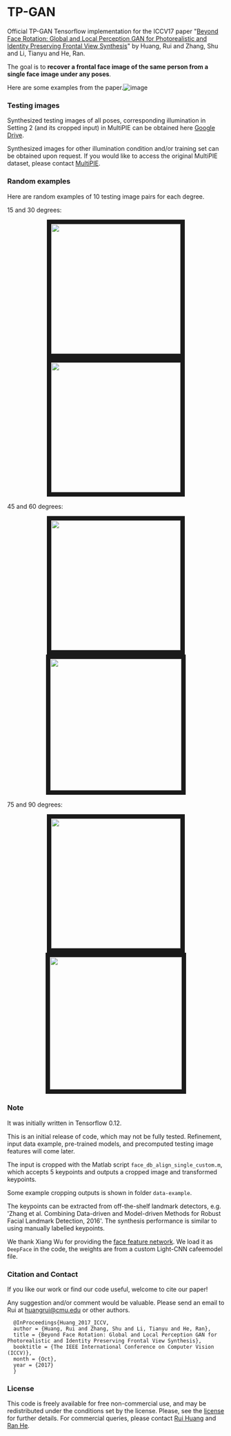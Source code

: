 # TP-GAN

Official TP-GAN Tensorflow implementation for the ICCV17 paper "[Beyond Face Rotation: Global and Local Perception GAN for Photorealistic and Identity Preserving Frontal View Synthesis](http://openaccess.thecvf.com/content_ICCV_2017/papers/Huang_Beyond_Face_Rotation_ICCV_2017_paper.pdf)" by Huang, Rui and Zhang, Shu and Li, Tianyu and He, Ran.

The goal is to **recover a frontal face image of the same person from a single face image under any poses**.

Here are some examples from the paper.![image](images/ownsynthesis.jpg)

### Testing images

Synthesized  testing images of all poses, corresponding illumination in Setting 2 (and its cropped input) in MultiPIE can be obtained here [Google Drive](https://drive.google.com/file/d/1Kx0sMjFTzLX3-rZ03TAVBAj-gcd9rJrd/view?usp=sharing). 

Synthesized images for other illumination condition and/or training set can be obtained upon request. If you would like to access the original MultiPIE dataset, please contact [MultiPIE](http://www.cs.cmu.edu/afs/cs/project/PIE/MultiPie/Multi-Pie/Home.html).

### Random examples

Here are random examples of 10 testing image pairs for each degree.

15 and 30 degrees: 
<p align="center">
<img src="images/15-rand.png", width="300", border="10">   <img src="images/30-rand.png", width="300", border="10">
</p> 

45 and 60 degrees:
<p align="center">
<img src="images/45-rand.png", width="300", border="10">   <img src="images/60-rand.png", width="304", border="10">
</p> 

75 and 90 degrees:
<p align="center">
<img src="images/75-rand.png", width="300", border="10">   <img src="images/90-rand.png", width="306", border="10">
</p> 

### Note

It was initially written in Tensorflow 0.12.

This is an initial release of code, which may not be fully tested. Refinement, input data example, pre-trained models, and precomputed testing image features will come later.

The input is cropped with the Matlab script `face_db_align_single_custom.m`, which accepts 5 keypoints and outputs a cropped image and transformed keypoints.

Some example cropping outputs is shown in folder `data-example`.

The keypoints can be extracted from off-the-shelf landmark detectors, e.g. 'Zhang et al. Combining Data-driven and Model-driven Methods for Robust Facial Landmark Detection, 2016'. The synthesis performance is similar to using manually labelled keypoints.

We thank Xiang Wu for providing the [face feature network](https://github.com/AlfredXiangWu/face_verification_experiment). We load it as `DeepFace` in the code, the weights are from a custom Light-CNN cafeemodel file.


### Citation and Contact

If you like our work or find our code useful, welcome to cite our paper!

Any suggestion and/or comment would be valuable. Please send an email to Rui at huangrui@cmu.edu or other authors.

      @InProceedings{Huang_2017_ICCV,
      author = {Huang, Rui and Zhang, Shu and Li, Tianyu and He, Ran},
      title = {Beyond Face Rotation: Global and Local Perception GAN for Photorealistic and Identity Preserving Frontal View Synthesis},
      booktitle = {The IEEE International Conference on Computer Vision (ICCV)},
      month = {Oct},
      year = {2017}
      }

### License

This code is freely available for free non-commercial use, and may be redistributed under the conditions set by the license. Please, see the [license](https://github.com/HRLTY/TP-GAN/blob/master/LICENSE) for further details. For commercial queries, please contact [Rui Huang](http://www.andrew.cmu.edu/user/ruih2/) and [Ran He](http://www.nlpr.ia.ac.cn/english/irds/People/rhe.html).
